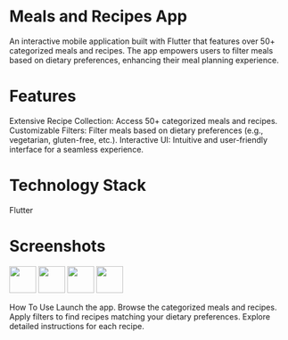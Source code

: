 # Meals and Recipes App
An interactive mobile application built with Flutter that features over 50+ categorized meals and recipes. The app empowers users to filter meals based on dietary preferences, enhancing their meal planning experience.

# Features
Extensive Recipe Collection: Access 50+ categorized meals and recipes. 
Customizable Filters: Filter meals based on dietary preferences (e.g., vegetarian, gluten-free, etc.). 
Interactive UI: Intuitive and user-friendly interface for a seamless experience.

# Technology Stack
Flutter

# Screenshots
<img src="[https://github.com/favicon.ico](https://github.com/user-attachments/assets/99b5f3e7-f08f-40c2-ab50-37c6b625588b)" width="48">
<img src="[https://github.com/favicon.ic](https://github.com/user-attachments/assets/b88dff09-ae04-4a24-a999-995641ecb445)" width="48">
<img src="[https://github.com/favicon.ico](https://github.com/user-attachments/assets/8edbab64-534a-4654-938b-4bb0e9a1f9e5)" width="48">
<img src="[https://github.com/favicon.ico](https://github.com/user-attachments/assets/07177fb1-5d8e-4816-9dc5-79d8758a4b5b)" width="48">

How To Use
Launch the app.
Browse the categorized meals and recipes.
Apply filters to find recipes matching your dietary preferences.
Explore detailed instructions for each recipe.
